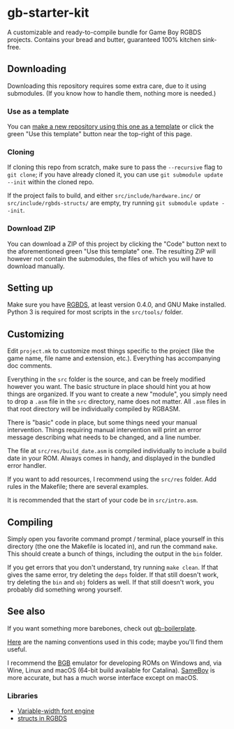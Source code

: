# gb-starter-kit

A customizable and ready-to-compile bundle for Game Boy RGBDS projects. Contains your bread and butter, guaranteed 100% kitchen sink-free.

## Downloading

Downloading this repository requires some extra care, due to it using submodules. (If you know how to handle them, nothing more is needed.)

### Use as a template

You can [make a new repository using this one as a template](https://docs.github.com/en/github/creating-cloning-and-archiving-repositories/creating-a-repository-from-a-template) or click the green "Use this template" button near the top-right of this page.

### Cloning

If cloning this repo from scratch, make sure to pass the `--recursive` flag to `git clone`; if you have already cloned it, you can use `git submodule update --init` within the cloned repo.

If the project fails to build, and either `src/include/hardware.inc/` or `src/include/rgbds-structs/` are empty, try running `git submodule update --init`.

### Download ZIP

You can download a ZIP of this project by clicking the "Code" button next to the aforementioned green "Use this template" one. The resulting ZIP will however not contain the submodules, the files of which you will have to download manually.

## Setting up

Make sure you have [RGBDS](https://github.com/rednex/rgbds), at least version 0.4.0, and GNU Make installed. Python 3 is required for most scripts in the `src/tools/` folder.

## Customizing

Edit `project.mk` to customize most things specific to the project (like the game name, file name and extension, etc.). Everything has accompanying doc comments.

Everything in the `src` folder is the source, and can be freely modified however you want. The basic structure in place should hint you at how things are organized. If you want to create a new "module", you simply need to drop a `.asm` file in the `src` directory, name does not matter. All `.asm` files in that root directory will be individually compiled by RGBASM.

There is "basic" code in place, but some things need your manual intervention. Things requiring manual intervention will print an error message describing what needs to be changed, and a line number.

The file at `src/res/build_date.asm` is compiled individually to include a build date in your ROM. Always comes in handy, and displayed in the bundled error handler.

If you want to add resources, I recommend using the `src/res` folder. Add rules in the Makefile; there are several examples.

It is recommended that the start of your code be in `src/intro.asm`.

## Compiling

Simply open you favorite command prompt / terminal, place yourself in this directory (the one the Makefile is located in), and run the command `make`. This should create a bunch of things, including the output in the `bin` folder.

If you get errors that you don't understand, try running `make clean`. If that gives the same error, try deleting the `deps` folder. If that still doesn't work, try deleting the `bin` and `obj` folders as well. If that still doesn't work, you probably did something wrong yourself.

## See also

If you want something more barebones, check out [gb-boilerplate](https://github.com/ISSOtm/gb-boilerplate).

[Here](https://gist.github.com/ISSOtm/a9057e7c66080f36afcd82ed2863fd62) are the naming conventions used in this code; maybe you'll find them useful.

I recommend the [BGB](https://bgb.bircd.org) emulator for developing ROMs on Windows and, via Wine, Linux and macOS (64-bit build available for Catalina). [SameBoy](https://github.com/LIJI32/SameBoy) is more accurate, but has a much worse interface except on macOS.

### Libraries

- [Variable-width font engine](https://github.com/ISSOtm/gb-vwf)
- [structs in RGBDS](https://github.com/ISSOtm/rgbds-structs)
